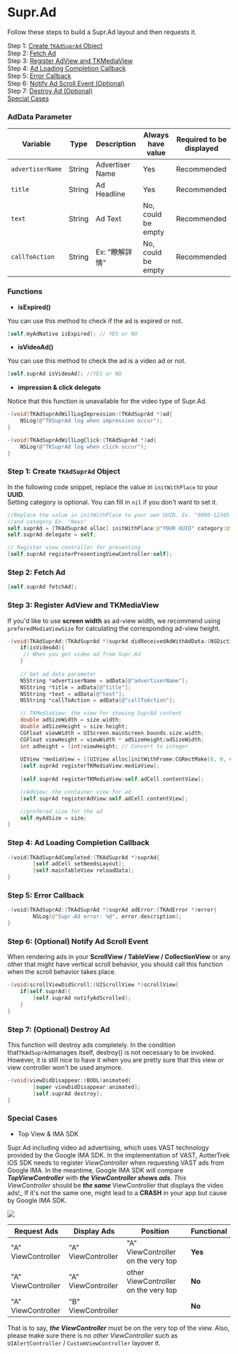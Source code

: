# Supr.Ad

Follow these steps to build a Supr.Ad layout and then requests it.

Step 1: [Create `TKAdSuprAd` Object](supr.ad.md#step-1-create-tkadsuprad-object)\
Step 2: [Fetch Ad](supr.ad.md#step-2-fetch-ad)\
Step 3: [Register AdView and TKMediaView](supr.ad.md#step-3-register-adview-and-tkmediaview)\
Step 4: [Ad Loading Completion Callback](supr.ad.md#step-4-ad-loading-completed)\
Step 5: [Error Callback](supr.ad.md#step-5-error-callback)\
Step 6: [Notify Ad Scroll Event (Optional)](supr.ad.md#step-6-optional-notify-ad-scroll-event)\
Step 7: [Destroy Ad (Optional)](supr.ad.md#step-7-optional-destroy-ad)\
[Special Cases](supr.ad.md#special-cases)

### AdData Parameter

| Variable         | Type   | Description     | **Always have value** | Required to be displayed |
| ---------------- | ------ | --------------- | --------------------- | ------------------------ |
| `advertiserName` | String | Advertiser Name | Yes                   | Recommended              |
| `title`          | String | Ad Headline     | Yes                   | Recommended              |
| `text`           | String | Ad Text         | No, could be empty    | Recommended              |
| `callToAction`   | String | Ex: "瞭解詳情"      | No, could be empty    | Recommended              |

### Functions

* **isExpired()**

You can use this method to check if the ad is expired or not.

```swift
[self.myAdNative isExpired]; // YES or NO
```

* **isVideoAd()**

You can use this method to check the ad is a video ad or not.

```objectivec
[self.suprAd isVideoAd]; //YES or NO
```

* **impression & click delegate**

Notice that this function is unavailable for the video type of Supr.Ad.

```objectivec
-(void)TKAdSuprAdWillLogImpression:(TKAdSuprAd *)ad{
    NSLog(@"TKSuprAd log when impression occur");
}

-(void)TKAdSuprAdWillLogClick:(TKAdSuprAd *)ad{
    NSLog(@"TKSuprAd log when click occur");
}
```

### Step 1: Create `TKAdSuprAd` Object

In the following code snippet, replace the value in `initWithPlace` to your **UUID**.\
Setting category is optional. You can fill in `nil` if you don't want to set it.

```swift
//Replace the value in initWithPlace to your own UUID. Ex. "0000-12345-6789-000"
//and category Ex. "News"
self.suprAd = [TKAdSuprAd alloc] initWithPlace:@"YOUR UUID" category:@"CATEGORIES"];
self.suprAd.delegate = self;

// Register view controller for presenting
[self.suprAd registerPresentingViewController:self];
```

### Step 2: Fetch Ad

```swift
[self.suprAd fetchAd];
```

### Step 3: Register AdView and TKMediaView

If you'd like to use **screen width** as ad-view width, we recommend using `preferedMediaViewSize` for calculating the corresponding ad-view height.

```objectivec
-(void)TKAdSuprAd:(TKAdSuprAd *)suprAd didReceivedAdWithAdData:(NSDictionary *)adData preferedMediaViewSize:(CGSize)size isVideoAd{
    if(isVideoAd){
     // When you get video ad from Supr.Ad
    } 
  
    // Get ad data parameter
    NSString *advertiserName = adData[@"advertiserName"];
    NSString *title = adData[@"title"];
    NSString *text = adData[@"text"];
    NSString *callToAction = adData[@"callToAction"];

    // TKMediaView: the view for showing SuprAd content
    double adSizeWidth = size.width;
    double adSizeHeight = size.height;
    CGFloat viewWidth = UIScreen.mainScreen.bounds.size.width;
    CGFloat viewHeight = viewWidth * adSizeHeight/adSizeWidth;
    int adheight = (int)viewHeight; // Convert to integer
    
    UIView *mediaView = [[UIView alloc]initWithFrame:CGRectMake(0, 0, viewWidth, adheight)];
    [self.suprAd registerTKMediaView:mediaView];
    
    [self.suprAd registerTKMediaView:self.adCell.contentView];

    //AdView: the container view for ad
    [self.suprAd registerAdView:self.adCell.contentView];

    //prefered size for the ad
    self.myAdSize = size;
}
```

### Step 4: Ad Loading Completion Callback

```swift
-(void)TKAdSuprAdCompleted:(TKAdSuprAd *)suprAd{
        [self.adCell setNeedsLayout];
        [self.mainTableView reloadData];
}
```

### Step 5: Error Callback

```swift
-(void)TKAdSuprAd:(TKAdSuprAd *)suprAd adError:(TKAdError *)error{
        NSLog(@"Supr.Ad error: %@", error.description);
}
```

### Step 6: (Optional) Notify Ad Scroll Event&#x20;

When rendering ads in your **ScrollView / TableView / CollectionView** or any other that might have vertical scroll behavior, you should call this function when the scroll behavior takes place.

```objectivec
-(void)scrollViewDidScroll:(UIScrollView *)scrollView{
    if(self.suprAd){
        [self.suprAd notifyAdScrolled];
    }
}
```

### Step 7: (Optional) Destroy Ad

This function will destroy ads completely. In the condition that`TKAdSuprAd`manages itself, destroy() is not necessary to be invoked. However, it is still nice to have it when you are pretty sure that this view or view controller won't be used anymore.

```objectivec
-(void)viewDidDisappear:(BOOL)animated{
        [super viewDidDisappear:animated];
        [self.suprAd destroy];
}
```

### Special Cases

* Top View & IMA SDK

Supr.Ad including video ad advertising, which uses VAST technology provided by the Google IMA SDK. In the implementation of VAST, AotterTrek iOS SDK needs to register _ViewController_ when requesting VAST ads from Google IMA. In the meantime, Google IMA SDK will compare _**TopViewController**_ with _**the ViewController shows ads**_. _This_ _ViewController_ should be _**the same**_ ViewController that displays the video ads!_ If it's not the same one, might lead to a **CRASH** in your app but cause by Google IMA SDK.

![](https://previews.dropbox.com/p/thumb/ABZNIClsq0pb7vYGGYP8-RRDXAKY-0XTMqhiiV5Mvsq0ssmpJWfcBJCh9aa9NkOxTFeAaPtm5P7hGLGGY9zWHUotIsFUUByP_OaR4UthYskhE0Z4kCx6jCbErXcJR8YAMs33k6hyjCIsaDrlecVC9_5WlZUdmFa2-sMvKXCvI6F_nnAfizULn3XvCrThFiT1-UGQi5OG3wXvjAmxQUnTBBqIxo2qENXBO3S6OV-rHKuNrKnlhRByekNQq9rpirFtwygN243zJlZbxnqzYlTp5j5LBFyzyUzI_8Pz1isDUOc7RxTtn6FtUFDg7SM-pntJHbzA6Xj7A1i2ZHyFh_ecaW1nB6nRYQW6jlUUdqdAz0_RBg/p.png)

| Request Ads        | Display Ads        | Position                             | Functional |
| ------------------ | ------------------ | ------------------------------------ | ---------- |
| "A" ViewController | "A" ViewController | "A" ViewController on the very top   | **Yes**    |
| "A" ViewController | "A" ViewController | other ViewController on the very top | **No**     |
| "A" ViewController | "B" ViewController |                                      | **No**     |

That is to say,  _**the ViewController**_ must be on the very top of the view. Also, please make sure there is no _other ViewController_ such as `UIAlertController` / `CustomViewController` layover it.
